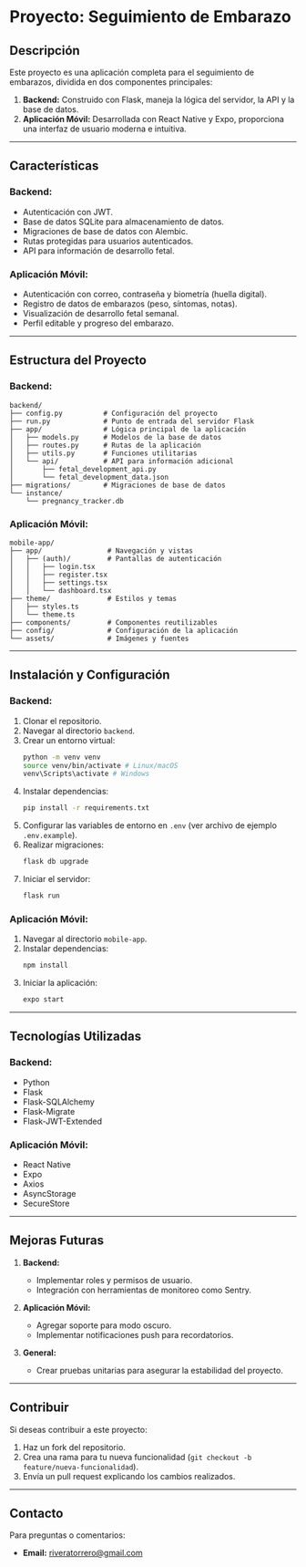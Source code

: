 # Proyecto: Seguimiento de Embarazo

## Descripción
Este proyecto es una aplicación completa para el seguimiento de embarazos, dividida en dos componentes principales:

1. **Backend:** Construido con Flask, maneja la lógica del servidor, la API y la base de datos.
2. **Aplicación Móvil:** Desarrollada con React Native y Expo, proporciona una interfaz de usuario moderna e intuitiva.

---

## Características

### **Backend:**
- Autenticación con JWT.
- Base de datos SQLite para almacenamiento de datos.
- Migraciones de base de datos con Alembic.
- Rutas protegidas para usuarios autenticados.
- API para información de desarrollo fetal.

### **Aplicación Móvil:**
- Autenticación con correo, contraseña y biometría (huella digital).
- Registro de datos de embarazos (peso, síntomas, notas).
- Visualización de desarrollo fetal semanal.
- Perfil editable y progreso del embarazo.

---

## Estructura del Proyecto

### **Backend:**
```
backend/
├── config.py          # Configuración del proyecto
├── run.py             # Punto de entrada del servidor Flask
├── app/               # Lógica principal de la aplicación
│   ├── models.py      # Modelos de la base de datos
│   ├── routes.py      # Rutas de la aplicación
│   ├── utils.py       # Funciones utilitarias
│   └── api/           # API para información adicional
│       ├── fetal_development_api.py
│       └── fetal_development_data.json
├── migrations/        # Migraciones de base de datos
└── instance/
    └── pregnancy_tracker.db
```

### **Aplicación Móvil:**
```
mobile-app/
├── app/                # Navegación y vistas
│   ├── (auth)/         # Pantallas de autenticación
│   │   ├── login.tsx
│   │   ├── register.tsx
│   │   ├── settings.tsx
│   │   └── dashboard.tsx
├── theme/              # Estilos y temas
│   ├── styles.ts
│   └── theme.ts
├── components/         # Componentes reutilizables
├── config/             # Configuración de la aplicación
└── assets/             # Imágenes y fuentes
```

---

## Instalación y Configuración

### **Backend:**
1. Clonar el repositorio.
2. Navegar al directorio `backend`.
3. Crear un entorno virtual:
   ```bash
   python -m venv venv
   source venv/bin/activate # Linux/macOS
   venv\Scripts\activate # Windows
   ```
4. Instalar dependencias:
   ```bash
   pip install -r requirements.txt
   ```
5. Configurar las variables de entorno en `.env` (ver archivo de ejemplo `.env.example`).
6. Realizar migraciones:
   ```bash
   flask db upgrade
   ```
7. Iniciar el servidor:
   ```bash
   flask run
   ```

### **Aplicación Móvil:**
1. Navegar al directorio `mobile-app`.
2. Instalar dependencias:
   ```bash
   npm install
   ```
3. Iniciar la aplicación:
   ```bash
   expo start
   ```

---

## Tecnologías Utilizadas

### **Backend:**
- Python
- Flask
- Flask-SQLAlchemy
- Flask-Migrate
- Flask-JWT-Extended

### **Aplicación Móvil:**
- React Native
- Expo
- Axios
- AsyncStorage
- SecureStore

---

## Mejoras Futuras

1. **Backend:**
   - Implementar roles y permisos de usuario.
   - Integración con herramientas de monitoreo como Sentry.

2. **Aplicación Móvil:**
   - Agregar soporte para modo oscuro.
   - Implementar notificaciones push para recordatorios.

3. **General:**
   - Crear pruebas unitarias para asegurar la estabilidad del proyecto.

---

## Contribuir
Si deseas contribuir a este proyecto:
1. Haz un fork del repositorio.
2. Crea una rama para tu nueva funcionalidad (`git checkout -b feature/nueva-funcionalidad`).
3. Envía un pull request explicando los cambios realizados.

---

## Contacto
Para preguntas o comentarios:
- **Email:** riveratorrero@gmail.com


